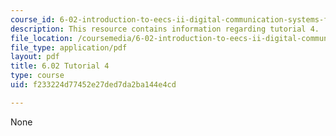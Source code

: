 ```yaml
---
course_id: 6-02-introduction-to-eecs-ii-digital-communication-systems-fall-2012
description: This resource contains information regarding tutorial 4.
file_location: /coursemedia/6-02-introduction-to-eecs-ii-digital-communication-systems-fall-2012/f233224d77452e27ded7da2ba144e4cd_MIT6_02F12_tutor04.pdf
file_type: application/pdf
layout: pdf
title: 6.02 Tutorial 4
type: course
uid: f233224d77452e27ded7da2ba144e4cd

---
```

None
